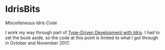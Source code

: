 # IdrisBits

_Miscellaneous Idris Code_

I work my way through part of
[Type-Driven Development with Idris](https://www.manning.com/books/type-driven-development-with-idris).
I had to set the book aside, so the code at this point is limited to what I
got through in October and November 2017.
